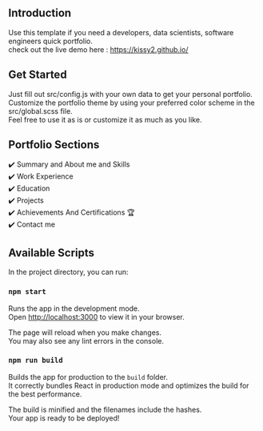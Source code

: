 ## Introduction

Use this template if you need a developers, data scientists, software engineers quick portfolio.  
check out the live demo here : https://kissy2.github.io/

## Get Started

Just fill out src/config.js with your own data to get your personal portfolio.  
Customize the portfolio theme by using your preferred color scheme in the src/global.scss file.  
Feel free to use it as is or customize it as much as you like.

## Portfolio Sections

✔️ Summary and About me and Skills  
✔️ Work Experience  
✔️ Education  
✔️ Projects  
✔️ Achievements And Certifications 🏆  
✔️ Contact me

## Available Scripts

In the project directory, you can run:

### `npm start`

Runs the app in the development mode.\
Open [http://localhost:3000](http://localhost:3000) to view it in your browser.

The page will reload when you make changes.\
You may also see any lint errors in the console.


### `npm run build`

Builds the app for production to the `build` folder.\
It correctly bundles React in production mode and optimizes the build for the best performance.

The build is minified and the filenames include the hashes.\
Your app is ready to be deployed!

